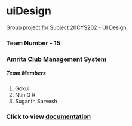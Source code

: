 # uiDesign
Group project for Subject 20CYS202 - UI Design

### Team Number - 15
### Amrita Club Management System

##### Team Members

<ol>
  <li> Gokul </li>
  <li> Ntin G R</li>
  <li> Suganth Sarvesh</li>
</ol>

### Click to view <a href="/documentation/documentation.md">documentation</a>
